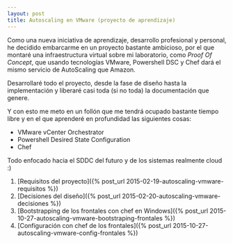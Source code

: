 ```yaml
---
layout: post
title: Autoscaling en VMware (proyecto de aprendizaje)
---
```

Como una nueva iniciativa de aprendizaje, desarrollo profesional y personal, he decidido embarcarme en un proyecto bastante ambicioso, por el que montaré una infraestructura virtual sobre mi laboratorio, como *Proof Of Concept*, que usando tecnologías VMware, Powershell DSC y Chef dará el mismo servicio de AutoScaling que Amazon.

Desarrollaré todo el proyecto, desde la fase de diseño hasta la implementación y liberaré casi toda (si no toda) la documentación que genere.

Y con esto me meto en un follón que me tendrá ocupado bastante tiempo libre y en el que aprenderé en profundidad las siguientes cosas:

* VMware vCenter Orchestrator
* Powershell Desired State Configuration
* Chef

Todo enfocado hacia el SDDC del futuro y de los sistemas realmente cloud :)

1. [Requisitos del proyecto]({% post_url 2015-02-19-autoscaling-vmware-requisitos %})
2. [Decisiones del diseño]({% post_url 2015-02-20-autoscaling-vmware-decisiones %})
3. [Bootstrapping de los frontales con chef en Windows]({% post_url 2015-10-27-autoscaling-vmware-bootstraping-frontales %})
4. [Configuración con chef de los frontales]({% post_url 2015-10-27-autoscaling-vmware-config-frontales %})
